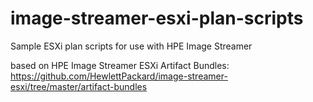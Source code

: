# image-streamer-esxi-plan-scripts
Sample ESXi plan scripts for use with HPE Image Streamer

based on HPE Image Streamer ESXi Artifact Bundles: https://github.com/HewlettPackard/image-streamer-esxi/tree/master/artifact-bundles 
